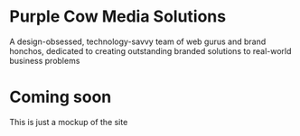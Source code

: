 # Purple Cow Media Solutions

A design-obsessed, technology-savvy team of web gurus and brand honchos, dedicated to creating outstanding branded solutions to real-world business problems

# Coming soon 
This is just a mockup of the site
